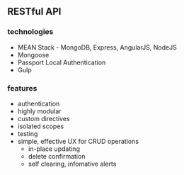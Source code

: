 ## RESTful API

### technologies
* MEAN Stack - MongoDB, Express, AngularJS, NodeJS
* Mongoose
* Passport Local Authentication
* Gulp


### features
* authentication
* highly modular
* custom directives
* isolated scopes
* testing
* simple, effective UX for CRUD operations
	* in-place updating
	* delete confirmation
	* self clearing, infomative alerts
